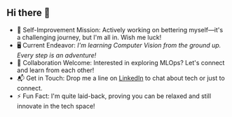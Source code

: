 ## Hi there 👋

- 🌱 Self-Improvement Mission: Actively working on bettering myself—it's a challenging journey, but I'm all in. Wish me luck!
- 🖥️ Current Endeavor: _I'm learning Computer Vision from the ground up. Every step is an adventure!_
- 🤝 Collaboration Welcome: Interested in exploring MLOps? Let's connect and learn from each other!
- 📬 Get in Touch: Drop me a line on [LinkedIn](https://www.linkedin.com/in/usmanasimsaikhu) to chat about tech or just to connect.
- ⚡ Fun Fact: I'm quite laid-back, proving you can be relaxed and still innovate in the tech space!
